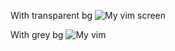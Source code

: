 With transparent bg
![My vim screen](https://i.imgur.com/eZPym6r.png)

With grey bg
![My vim](https://imgur.com/7N675J6l.png)
